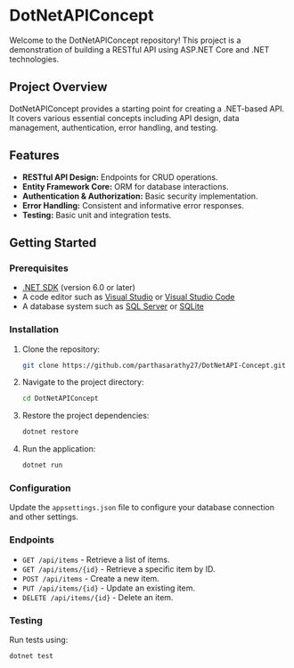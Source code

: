 # DotNetAPIConcept

Welcome to the DotNetAPIConcept repository! This project is a demonstration of building a RESTful API using ASP.NET Core and .NET technologies.

## Project Overview

DotNetAPIConcept provides a starting point for creating a .NET-based API. It covers various essential concepts including API design, data management, authentication, error handling, and testing.

## Features

- **RESTful API Design:** Endpoints for CRUD operations.
- **Entity Framework Core:** ORM for database interactions.
- **Authentication & Authorization:** Basic security implementation.
- **Error Handling:** Consistent and informative error responses.
- **Testing:** Basic unit and integration tests.

## Getting Started

### Prerequisites

- [.NET SDK](https://dotnet.microsoft.com/download) (version 6.0 or later)
- A code editor such as [Visual Studio](https://visualstudio.microsoft.com/) or [Visual Studio Code](https://code.visualstudio.com/)
- A database system such as [SQL Server](https://www.microsoft.com/en-us/sql-server/sql-server-downloads) or [SQLite](https://www.sqlite.org/download.html)

### Installation

1. Clone the repository:
    ```bash
    git clone https://github.com/parthasarathy27/DotNetAPI-Concept.git
    ```
2. Navigate to the project directory:
    ```bash
    cd DotNetAPIConcept
    ```
3. Restore the project dependencies:
    ```bash
    dotnet restore
    ```
4. Run the application:
    ```bash
    dotnet run
    ```

### Configuration

Update the `appsettings.json` file to configure your database connection and other settings.

### Endpoints

- `GET /api/items` - Retrieve a list of items.
- `GET /api/items/{id}` - Retrieve a specific item by ID.
- `POST /api/items` - Create a new item.
- `PUT /api/items/{id}` - Update an existing item.
- `DELETE /api/items/{id}` - Delete an item.

### Testing

Run tests using:
```bash
dotnet test
